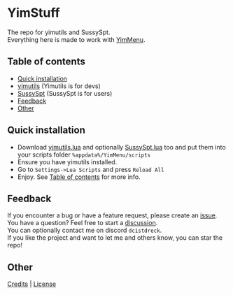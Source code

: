 # YimStuff
The repo for yimutils and SussySpt.<br />
Everything here is made to work with [YimMenu](https://github.com/YimMenu/YimMenu).

## Table of contents

 * [Quick installation](#quick-installation)
 * [yimutils](https://github.com/pierrelasse/YimStuff/blob/master/docs/yimutils.md) (Yimutils is for devs)
 * [SussySpt](https://github.com/pierrelasse/YimStuff/blob/master/docs/SussySpt.md) (SussySpt is for users)
 * [Feedback](#feedback)
 * [Other](#other)

## Quick installation
- Download [yimutils.lua](https://github.com/pierrelasse/YimStuff/releases/download/1.3.8/yimutils.lua) and optionally [SussySpt.lua](https://github.com/pierrelasse/YimStuff/releases/download/1.3.8/SussySpt.lua) too and put them into your scripts folder `%appdata%/YimMenu/scripts`
- Ensure you have yimutils installed.
- Go to `Settings->Lua Scripts` and press `Reload All`
- Enjoy. See [Table of contents](#table-of-contents) for more info.

## Feedback
If you encounter a bug or have a feature request, please create an [issue](https://github.com/pierrelasse/YimStuff/issues/new/choose).<br />
You have a question? Feel free to start a [discussion](https://github.com/pierrelasse/YimStuff/discussions/new/choose).<br />
You can optionally contact me on discord `dcistdreck`.<br />
If you like the project and want to let me and others know, you can star the repo!

## Other
[Credits](https://github.com/pierrelasse/YimStuff/blob/master/.github/CREDITS.md)
|
[License](https://github.com/pierrelasse/YimStuff/blob/master/LICENSE)
